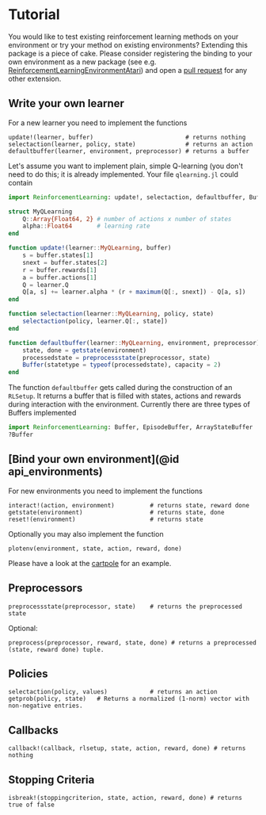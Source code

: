 # Tutorial
You would like to test existing reinforcement learning methods on your
environment or try your method on existing environments? Extending this package
is a piece of cake. Please consider registering the binding to your own
environment as a new package (see e.g.
[ReinforcementLearningEnvironmentAtari](https://github.com/JuliaReinforcementLearning/ReinforcementLearningEnvironmentAtari.jl)) and
open a [pull
request](https://github.com/JuliaReinforcementLearning/ReinforcementLearning.jl/pulls)
for any other extension.

## Write your own learner

For a new learner you need to implement the functions
```
update!(learner, buffer)                          # returns nothing
selectaction(learner, policy, state)              # returns an action
defaultbuffer(learner, environment, preprocessor) # returns a buffer
```

Let's assume you want to implement plain, simple Q-learning (you don't need to
do this; it is already implemented. Your file `qlearning.jl` could contain
```julia
import ReinforcementLearning: update!, selectaction, defaultbuffer, Buffer

struct MyQLearning
    Q::Array{Float64, 2} # number of actions x number of states
    alpha::Float64       # learning rate
end

function update!(learner::MyQLearning, buffer)
    s = buffer.states[1]
    snext = buffer.states[2]
    r = buffer.rewards[1]
    a = buffer.actions[1]
    Q = learner.Q
    Q[a, s] += learner.alpha * (r + maximum(Q[:, snext]) - Q[a, s])
end

function selectaction(learner::MyQLearning, policy, state)
    selectaction(policy, learner.Q[:, state])
end

function defaultbuffer(learner::MyQLearning, environment, preprocessor)
    state, done = getstate(environment)
    processedstate = preprocessstate(preprocessor, state)
    Buffer(statetype = typeof(processedstate), capacity = 2)
end
```
The function `defaultbuffer` gets called during the construction of an
`RLSetup`. It returns a buffer that is filled with states, actions and rewards
during interaction with the environment. Currently there are three types of
Buffers implemented
```julia
import ReinforcementLearning: Buffer, EpisodeBuffer, ArrayStateBuffer
?Buffer
```

## [Bind your own environment](@id api_environments)
For new environments you need to implement the functions
```
interact!(action, environment)          # returns state, reward done
getstate(environment)                   # returns state, done
reset!(environment)                     # returns state
```

Optionally you may also implement the function
```
plotenv(environment, state, action, reward, done)
```

Please have a look at the
[cartpole](https://github.com/JuliaReinforcementLearning/ReinforcementLearningEnvironmentClassicControl.jl/blob/master/src/cartpole.jl)
for an example.

## Preprocessors
```
preprocessstate(preprocessor, state)    # returns the preprocessed state
```
Optional:
```
preprocess(preprocessor, reward, state, done) # returns a preprocessed (state, reward done) tuple.
```

## Policies
```
selectaction(policy, values)            # returns an action
getprob(policy, state)   # Returns a normalized (1-norm) vector with non-negative entries.
```

## Callbacks
```
callback!(callback, rlsetup, state, action, reward, done) # returns nothing
```

## Stopping Criteria
```
isbreak!(stoppingcriterion, state, action, reward, done) # returns true of false
```
